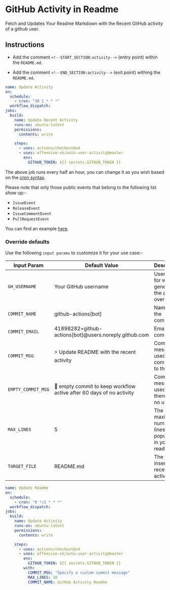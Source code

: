 # GitHub Activity in Readme

Fetch and Updates Your Readme Markdown with the Recent GitHub activity of a github user.

## Instructions

- Add the comment `<!--START_SECTION:activity-->` (entry point) within the `README.md`.

- Add the comment `<!--END_SECTION:activity-->` (exit point) withing the `README.md`.

```yml
name: Update Activity
on:
  schedule:
    - cron: "30 1 * * *"
  workflow_dispatch:
jobs:
  build:
    name: Update Recent Activity
    runs-on: ubuntu-latest
    permissions:
      contents: write

    steps:
      - uses: actions/checkout@v4
      - uses: offensive-vk/auto-user-activity@master
        env:
          GITHUB_TOKEN: ${{ secrets.GITHUB_TOKEN }}
```

The above job runs every half an hour, you can change it as you wish based on the [cron syntax](https://jasonet.co/posts/scheduled-actions/#the-cron-syntax).

Please note that only those public events that belong to the following list show up:-

- `IssueEvent`
- `ReleaseEvent`
- `IssueCommentEvent`
- `PullRequestEvent`

You can find an example [here](https://github.com/offensive-vk/auto-user-activity/blob/master/.github/workflows/test.yml).

### Override defaults

Use the following `input params` to customize it for your use case:-

| Input Param        | Default Value                                                            | Description                                               |
| ------------------ | ------------------------------------------------------------------------ | --------------------------------------------------------- |
| `GH_USERNAME`      | Your GitHub username                                                     | Username for which to generate the activity overview      |
| `COMMIT_NAME`      | github-actions[bot]                                                      | Name of the committer                                     |
| `COMMIT_EMAIL`     | 41898282+github-actions[bot]@users.noreply.github.com                    | Email of the committer                                    |
| `COMMIT_MSG`       | :zap: Update README with the recent activity                             | Commit message used while committing to the repo          |
| `EMPTY_COMMIT_MSG` | :memo: empty commit to keep workflow active after 60 days of no activity | Commit message used when there are no updates             |
| `MAX_LINES`        | 5                                                                        | The maximum number of lines populated in your readme file |
| `TARGET_FILE`      | README.md                                                                | The file to insert recent activity into                   |

```yml
name: Update Readme
on:
  schedule:
    - cron: "0 */2 * * *"
  workflow_dispatch:
jobs:
  build:
    name: Update Activity
    runs-on: ubuntu-latest
    permissions:
      contents: write

    steps:
      - uses: actions/checkout@v4
      - uses: offensive-vk/auto-user-activity@master
        env:
          GITHUB_TOKEN: ${{ secrets.GITHUB_TOKEN }}
        with:
          COMMIT_MSG: "Specify a custom commit message"
          MAX_LINES: 10
          COMMIT_NAME: GitHub Activity Readme
```
